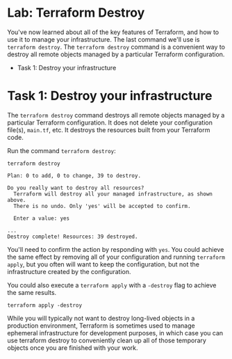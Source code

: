 # Lab: Terraform Destroy

You've now learned about all of the key features of Terraform, and how to use it to manage your infrastructure. The last command we'll use is `terraform destroy`. The `terraform destroy` command is a convenient way to destroy all remote objects managed by a particular Terraform configuration.

- Task 1: Destroy your infrastructure

# Task 1: Destroy your infrastructure

The `terraform destroy` command destroys all remote objects managed by a particular Terraform configuration. It does not delete your configuration file(s), `main.tf`, etc. It destroys the resources built from your Terraform code.

Run the command `terraform destroy`:

```shell
terraform destroy
```

```shell
Plan: 0 to add, 0 to change, 39 to destroy.

Do you really want to destroy all resources?
  Terraform will destroy all your managed infrastructure, as shown above.
  There is no undo. Only 'yes' will be accepted to confirm.

  Enter a value: yes
```

```shell
...
Destroy complete! Resources: 39 destroyed.
```

You'll need to confirm the action by responding with `yes`. You could achieve the same effect by removing all of your configuration and running `terraform apply`, but you often will want to keep the configuration, but not the infrastructure created by the configuration.

You could also execute a `terraform apply` with a `-destroy` flag to achieve the same results.

```shell
terraform apply -destroy
```

While you will typically not want to destroy long-lived objects in a production environment, Terraform is sometimes used to manage ephemeral infrastructure for development purposes, in which case you can use terraform destroy to conveniently clean up all of those temporary objects once you are finished with your work.
